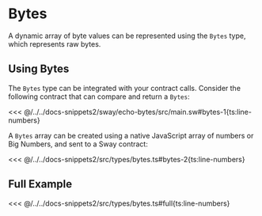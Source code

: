 # Bytes

A dynamic array of byte values can be represented using the `Bytes` type, which represents raw bytes.

## Using Bytes

The `Bytes` type can be integrated with your contract calls. Consider the following contract that can compare and return a `Bytes`:

<<< @/../../docs-snippets2/sway/echo-bytes/src/main.sw#bytes-1{ts:line-numbers}

A `Bytes` array can be created using a native JavaScript array of numbers or Big Numbers, and sent to a Sway contract:

<<< @/../../docs-snippets2/src/types/bytes.ts#bytes-2{ts:line-numbers}

## Full Example

<<< @/../../docs-snippets2/src/types/bytes.ts#full{ts:line-numbers}
